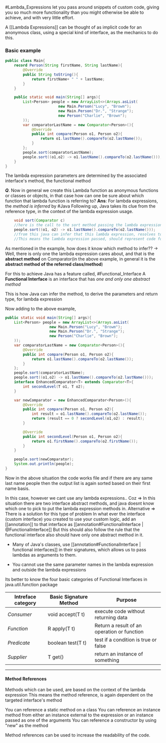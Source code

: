 #Lambda_Expressions let you pass around snippets of custom code, giving you so much more functionality than you might otherwise be able to achieve, and with very little effort.

A [[Lambda Expressions]] can be thought of as implicit code for an anonymous class, using a special kind of interface, as the mechanics to do this.

### Basic example
```java
public class Main{
	record Person(String firstName, String lastName){
		@Override
		public String toString(){
			return firstName+ " " + lastName;
		}
	}

	public static void main(String[] args){
		List<Person> people = new ArrayList<>(Arrays.asList(
						new Main.Person("Lucy", "Browm");
						new Main.Person("Dr.", "Strange");
						new Person("Charlie", "Brown");
		));
		var comparatorLastName = new Comparator<Person>(){
			@Override
			public int compare(Person o1, Person o2){
				return o1.lastName().compareTo(o2.lastName());
			}
		};
		people.sort(comparatorLastName);
		people.sort((o1,o2) -> o1.lastName().compareTo(o2.lastName()));
	}
}
```

The lambda expression parameters are determined by the associated interface's method, the functional method

__*Q*__. Now in general we create this Lambda function as anonymous functions or classes or objects, in that case how can one be sure about which function that lambda function is referring to?
**Ans**:
	For lambda expressions, the _method is inferred_ by #Java 
	Following up, Java takes its clue from the reference type, in the context of the lambda expression usage.
	
```java
	void sort(Comparator c)
	//here is the call to the sort method passing the lambda expression
	people.sort((o1, o2) -> o1.lastName().compareTo(o2.lastName()));
	//from this java can infer that this lambda expression, resolves to a Comparator Type, because of the method decleration
	//This means the lambda expression passed, should represent code for a specific method on the Comparator interface
```

As mentioned in the example, how does it know which method to infer??
-> Well, there is only one the lambda expression cares about, and that is the __abstract method__ on Comparator(in the above example, in general it is the __abstract method of the referred class/method__)

For this to achieve Java has a feature called, #Functional_Interface
A __Functional Interface__ is an interface that has _one and only one abstract method_

This is how Java can infer the method, to derive the parameters and return type, for lambda expression

Now adding to the above example, 
```java
public static void main(String[] args){
	List<Person> people = new ArrayList<>(Arrays.asList(
					new Main.Person("Lucy", "Browm");
					new Main.Person("Dr.", "Strange");
					new Person("Charlie", "Brown");
	));
	var comparatorLastName = new Comparator<Person>(){
		@Override
		public int compare(Person o1, Person o2){
			return o1.lastName().compareTo(o2.lastName());
		}
	};
	people.sort(comparatorLastName);
	people.sort((o1,o2) -> o1.lastName().compareTo(o2.lastName()));
	interface EnhancedComparator<T> extends Comparator<T>{
		int secondLevel(T o1, T o2);
	}

	var newComparator = new EnhancedComparator<Person>(){
		@Override
		public int compare(Person o1, Person o2){
			int result = o1.lastName().compareTo(o2.lastName());
			return (result == 0 ? secondLevel(o1,o2) : result);
		}

		@Override
		public int secondLevel(Person o1, Person o2){
			return o1.firstName().compareTo(o2.firstName());
		}
	}

	people.sort(newComparator);
	System.out.println(people);
}

```

Now in the above situation the code works file and if there are any same last name people then the output list is again sorted based on their first name basis.

In this case, however we cant use any lambda expressions..
Coz => In this situation there are two interface abstract methods, and java doesnt know which one to pick to put the lambda expression methods in.
Alternative => There is a solution for this type of problem
	In what ever the interface (custom interface) you created to use your custom logic, add an [[annotation]] to that interface as [[annotation#FunctionalInterface | @FunctionalInterface]]
	But this should also follow the rule that the functional interface also should have only one abstract method in it.


* Many of Java's classes, use [[annotation#FunctionalInterface | functional interfaces]] in their signatures, which allows us to pass lambdas as arguments to them.

 * You cannot use the same parameter names in the lambda expression and outside the lambda expressions

Its better to know the four basic categories of Functional Interfaces in java.util.function package

| Intreface category | Basic Signature Method | Purpose                                     |
| ------------------ | ---------------------- | ------------------------------------------- |
| _Consumer_         | void accept(T t)       | execute code without returning data         |
| _Function_         | R apply(T t)           | Return a result of an operation or function |
| _Predicate_        | boolean test(T t)      | test if a condition is true or false        |
| _Supplier_                   | T get()                        | return an instance of something                                             |


---
#### Method References

Methods which can be used, are based on the context of the lambda expression
This means the method reference, is again dependent on the targeted interface's method

You can reference a static method on a class
You can reference an instance method from either an instance external to the expression or an instance passed as one of the arguments
You can reference a constructor by using "new" as the method

Method references can be used to increase the readability of the code.